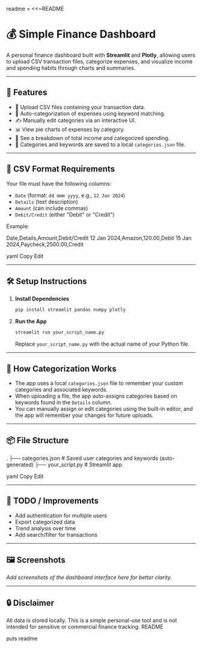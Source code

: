 readme = <<~README
  # 💰 Simple Finance Dashboard

  A personal finance dashboard built with **Streamlit** and **Plotly**, allowing users to upload CSV transaction files, categorize expenses, and visualize income and spending habits through charts and summaries.

  ---

  ## 🚀 Features

  - 📂 Upload CSV files containing your transaction data.
  - 🧠 Auto-categorization of expenses using keyword matching.
  - ✍️ Manually edit categories via an interactive UI.
  - 📊 View pie charts of expenses by category.
  - 💸 See a breakdown of total income and categorized spending.
  - 💾 Categories and keywords are saved to a local `categories.json` file.

  ---

  ## 📁 CSV Format Requirements

  Your file must have the following columns:

  - `Date` (format: `dd mmm yyyy`, e.g., `12 Jan 2024`)
  - `Details` (text description)
  - `Amount` (can include commas)
  - `Debit/Credit` (either "Debit" or "Credit")

  Example:

Date,Details,Amount,Debit/Credit
12 Jan 2024,Amazon,120.00,Debit
15 Jan 2024,Paycheck,2500.00,Credit

yaml
Copy
Edit

---

## 🛠️ Setup Instructions

1. **Install Dependencies**

   ```bash
   pip install streamlit pandas numpy plotly
   ```

2. **Run the App**

   ```bash
   streamlit run your_script_name.py
   ```

   Replace `your_script_name.py` with the actual name of your Python file.

---

## 🧠 How Categorization Works

- The app uses a local `categories.json` file to remember your custom categories and associated keywords.
- When uploading a file, the app auto-assigns categories based on keywords found in the `Details` column.
- You can manually assign or edit categories using the built-in editor, and the app will remember your changes for future uploads.

---

## 📦 File Structure

.
├── categories.json # Saved user categories and keywords (auto-generated)
├── your_script.py # Streamlit app

yaml
Copy
Edit

---

## 📝 TODO / Improvements

- Add authentication for multiple users
- Export categorized data
- Trend analysis over time
- Add search/filter for transactions

---

## 🖼️ Screenshots

*Add screenshots of the dashboard interface here for better clarity.*

---

## 🔒 Disclaimer

All data is stored locally. This is a simple personal-use tool and is not intended for sensitive or commercial finance tracking.
README

puts readme
